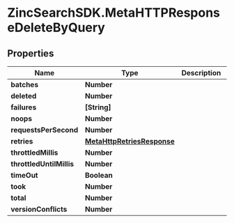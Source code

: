 # ZincSearchSDK.MetaHTTPResponseDeleteByQuery

## Properties

Name | Type | Description | Notes
------------ | ------------- | ------------- | -------------
**batches** | **Number** |  | [optional] 
**deleted** | **Number** |  | [optional] 
**failures** | **[String]** |  | [optional] 
**noops** | **Number** |  | [optional] 
**requestsPerSecond** | **Number** |  | [optional] 
**retries** | [**MetaHttpRetriesResponse**](MetaHttpRetriesResponse.md) |  | [optional] 
**throttledMillis** | **Number** |  | [optional] 
**throttledUntilMillis** | **Number** |  | [optional] 
**timeOut** | **Boolean** |  | [optional] 
**took** | **Number** |  | [optional] 
**total** | **Number** |  | [optional] 
**versionConflicts** | **Number** |  | [optional] 


